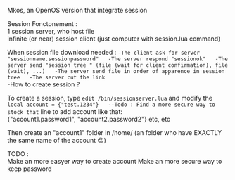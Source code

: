 ﻿Mkos, an OpenOS version that integrate session

Session Fonctonement :  
1 session server, who host file  
infinite (or near) session client (just computer with session.lua command)  


When session file download needed :
`
 -The client ask for server "sessionname.sessionpassword"  
 -The server respond "sessionok"  
 -The server send "session tree " (file (wait for client confirmation), file (wait), ...)  
 -The server send file in order of apparence in session tree  
 -The server cut the link  
 `  
-How to create session ?  
  
To create a session, type `edit /bin/sessionserver.lua` and modify the `local account = {"test.1234"}	--Todo : Find a more secure way to stock that` line to 
add account like that:  
{"account1.password1", "account2.password2"} etc, etc  
  
Then create an "account1" folder in /home/ (an folder who have EXACTLY the same name of the account 😉)  
  
  
  
TODO :   
Make an more easyer way to create account
Make an more secure way to keep password
